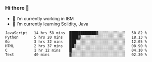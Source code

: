 ### Hi there 👋

<!--
**mathcodeman/mathcodeman** is a ✨ _special_ ✨ repository because its `README.md` (this file) appears on your GitHub profile.

Here are some ideas to get you started:

- 🔭 I’m currently working on ...
- 🌱 I’m currently learning ...
- 👯 I’m looking to collaborate on ...
- 🤔 I’m looking for help with ...
- 💬 Ask me about ...
- 📫 How to reach me: ...
- 😄 Pronouns: ...
- ⚡ Fun fact: ...
-->

- 🔭 I’m currently working in IBM
- 🌱 I’m currently learning Solidity, Java

<!--START_SECTION:waka-->

```text
JavaScript   14 hrs 58 mins  ████████████▓░░░░░░░░░░░░   50.82 %
Python       5 hrs 20 mins   ████▓░░░░░░░░░░░░░░░░░░░░   18.13 %
Go           3 hrs 32 mins   ███░░░░░░░░░░░░░░░░░░░░░░   12.05 %
HTML         2 hrs 37 mins   ██▒░░░░░░░░░░░░░░░░░░░░░░   08.90 %
C            1 hr 12 mins    █░░░░░░░░░░░░░░░░░░░░░░░░   04.10 %
Text         40 mins         ▓░░░░░░░░░░░░░░░░░░░░░░░░   02.30 %
```

<!--END_SECTION:waka-->
